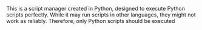 This is a script manager created in Python, designed to execute Python scripts perfectly. While it may run scripts in other languages, they might not work as reliably. Therefore, only Python scripts should be executed
